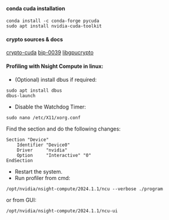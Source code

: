 #### conda cuda installation
```
conda install -c conda-forge pycuda
sudo apt install nvidia-cuda-toolkit
```
#### crypto sources & docs
[crypto-cuda](https://github.com/peihongch/crypto-cuda/)
[bip-0039](https://github.com/bitcoin/bips/blob/master/bip-0039.mediawiki)
[libgpucrypto](https://shader.kaist.edu/sslshader/libgpucrypto/)

#### Profiling with Nsight Compute in linux:
* (Optional) install dbus if required:
```
sudo apt install dbus
dbus-launch
```
* Disable the Watchdog Timer:
```
sudo nano /etc/X11/xorg.conf
```
Find the section and do the following changes:
```
Section "Device"
    Identifier "Device0"
    Driver     "nvidia"
    Option     "Interactive" "0"
EndSection
```
* Restart the system.
* Run profiler from cmd:
```
/opt/nvidia/nsight-compute/2024.1.1/ncu --verbose ./program
```
or from GUI:
```
/opt/nvidia/nsight-compute/2024.1.1/ncu-ui
```